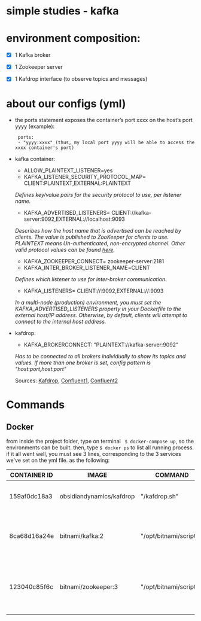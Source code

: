 # simple studies - kafka

# environment composition:
- [x] 1 Kafka broker
- [x] 1 Zookeeper server
- [x] 1 Kafdrop interface (to observe topics and messages)


# about our configs (yml)
- the ports statement exposes the container’s port xxxx on the host’s port yyyy (example):
    ```
     ports:
     - "yyyy:xxxx" (thus, my local port yyyy will be able to access the xxxx container's port)
    ```

- kafka container:
    - ALLOW_PLAINTEXT_LISTENER=yes
    - KAFKA_LISTENER_SECURITY_PROTOCOL_MAP= CLIENT:PLAINTEXT,EXTERNAL:PLAINTEXT     
  
  *Defines key/value pairs for the security protocol to use, per listener name.*
    - KAFKA_ADVERTISED_LISTENERS= CLIENT://kafka-server:9092,EXTERNAL://localhost:9093

  *Describes how the host name that is advertised can be reached by clients. The value is published to ZooKeeper for clients to use. PLAINTEXT means Un-authenticated, non-encrypted channel. Other valid protocol values can be found [here](https://kafka.apache.org/11/javadoc/org/apache/kafka/common/security/auth/SecurityProtocol.html).*

    - KAFKA_ZOOKEEPER_CONNECT= zookeeper-server:2181
    - KAFKA_INTER_BROKER_LISTENER_NAME=CLIENT
    
  *Defines which listener to use for inter-broker communication.* 
     - KAFKA_LISTENERS= CLIENT://:9092,EXTERNAL://:9093
  
  *In a multi-node (production) environment, you must set the KAFKA_ADVERTISED_LISTENERS property in your Dockerfile to the external host/IP address. Otherwise, by default, clients will attempt to connect to the internal host address.*

- kafdrop:
  - KAFKA_BROKERCONNECT: "PLAINTEXT://kafka-server:9092"
  
   *Has to be connected to all brokers individually to show its topics and values. If more than one broker is set, config pattern is "host:port,host:port"*

   Sources: 
   [Kafdrop](https://github.com/obsidiandynamics/kafdrop), [Confluent1](https://docs.confluent.io/platform/current/kafka/multi-node.html#), [Confluent2](https://docs.confluent.io/platform/current/installation/docker/config-reference.html)
# Commands
## Docker

from inside the project folder, type on terminal ` $ docker-compose up`, so the environments can be built. 
then, type `$ docker ps` to list all running process. if it all went well, you must see 3 lines, corresponding to the 3 services we've set on the yml file. as the following:


| CONTAINER ID | IMAGE                    | COMMAND                | CREATED            | STATUS            | PORTS                                                                   | NAMES                    |
|--------------|--------------------------|------------------------|--------------------|-------------------|-------------------------------------------------------------------------|--------------------------|
| 159af0dc18a3 | obsidiandynamics/kafdrop | "/kafdrop.sh"          | About a minute ago | Up About a minute | 0.0.0.0:9000->9000/tcp, :::9000->9000/tcp                               | kafka_kafdrop_1          |
| 8ca68d16a24e | bitnami/kafka:2          | "/opt/bitnami/script…" | About a minute ago | Up About a minute | 0.0.0.0:9092-9093->9092-9093/tcp, :::9092-9093->9092-9093/tcp           | kafka_kafka-server_1     |
| 123040c85f6c | bitnami/zookeeper:3      | "/opt/bitnami/script…" | About a minute ago | Up About a minute | 2888/tcp, 3888/tcp, 0.0.0.0:2181->2181/tcp, :::2181->2181/tcp, 8080/tcp | kafka_zookeeper-server_1 |

